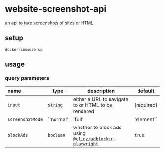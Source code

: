 # website-screenshot-api
an api to take screenshots of sites or HTML
## setup
```
docker-compose up
```
## usage
### query parameters
|name|type|description|default
|:---|----|----|----|
|`input`|`string`|either a URL to navigate to or HTML to be rendered|(required)
|`screenshotMode`|`'normal' | 'full' | 'element'`|- `normal`: takes a screenshot of the contents visible in the viewport (default if `input` is a url)<br/>- `full`: includes the entire page in the screenshot<br/>- `element`: mainly for when the input is html, only includes the html content and no empty space. probably won't work properly for most websites (default if `input` is html)|(depends, see description)
|`blockAds`|`boolean`|whether to block ads using [`@cliqz/adblocker-playwright`](https://www.npmjs.com/package/@cliqz/adblocker-playwright)|`true`